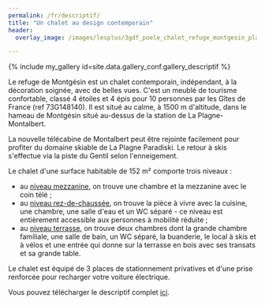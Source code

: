 ```yaml
---
permalink: /fr/descriptif/
title: "Un chalet au design contemporain"
header:
  overlay_image: /images/lesplus/3gdf_poele_chalet_refuge_montgesin_plagne.jpg

---
```


{% include my_gallery id=site.data.gallery_conf.gallery_descriptif %}

Le refuge de Montgésin est un chalet contemporain, indépendant, à la décoration soignée, avec de belles vues. C'est un meublé de tourisme confortable, classé 4 étoiles et 4 épis pour 10 personnes par les Gîtes de France (ref 73G148140). Il est situé au calme, à 1500 m d'altitude, dans le hameau de Montgésin situé au-dessus de la station de La Plagne-Montalbert.  
  
La nouvelle télécabine de Montalbert peut être rejointe facilement pour profiter du domaine skiable de La Plagne Paradiski. Le retour à skis s'effectue via la piste du Gentil selon l'enneigement.  

Le chalet d'une surface habitable de 152 m² comporte trois niveaux :  
  - au <a href="/fr/n-plus-un/">niveau mezzanine</a>, on trouve une chambre et la mezzanine avec le coin télé ;  
  - au <a href="/fr/rdc/">niveau rez-de-chaussée</a>, on trouve la pièce à vivre avec la cuisine, une chambre, une salle d'eau et un WC séparé - ce niveau est entièrement accessible aux personnes à mobilité réduite ;  
  - au <a href="/fr/n-moins-un/">niveau terrasse</a>, on trouve deux chambres dont la grande chambre familiale, une salle de bain, un WC séparé, la buanderie, le local à skis et à vélos et une entrée qui donne sur la terrasse en bois avec ses transats et sa grande table.  

Le chalet est équipé de 3 places de stationnement privatives et d'une prise renforcée pour recharger votre voiture électrique. 

Vous pouvez télécharger le descriptif complet <a href="/images/descriptif/inventaire_juin_22.pdf" download>ici</a>.
